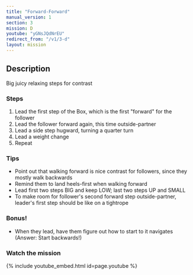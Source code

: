 ```yaml
---
title: "Forward-Forward"
manual_version: 1
section: 3
mission: D
youtube: "yGNsJQdNrEU"
redirect_from: "/v1/3-d"
layout: mission
---
```




## Description

Big juicy relaxing steps for contrast

### Steps

1. Lead the first step of the Box, which is the first "forward" for the follower
2. Lead the follower forward again, this time outside-partner
3. Lead a side step hugward, turning a quarter turn
4. Lead a weight change
5. Repeat

### Tips

* Point out that walking forward is nice contrast for followers, since they mostly walk backwards
* Remind them to land heels-first when walking forward
* Lead first two steps BIG and keep LOW; last two steps UP and SMALL
* To make room for follower's second forward step outside-partner, leader's first step should be like on a tightrope

### Bonus! 

* When they lead, have them figure out how to start to it navigates (Answer: Start backwards!)

### Watch the mission

{% include youtube_embed.html id=page.youtube %}


